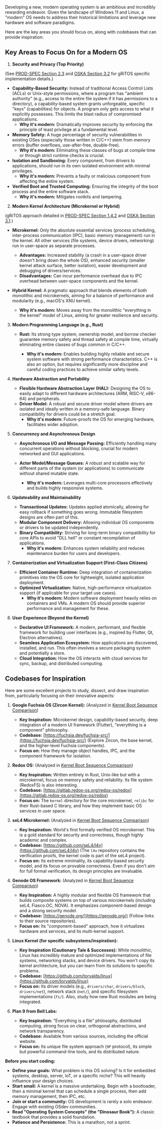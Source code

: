 Developing a new, modern operating system is an ambitious and incredibly rewarding endeavor. Given the landscape of Windows 11 and Linux, a "modern" OS needs to address their historical limitations and leverage new hardware and software paradigms.

Here are the key areas you should focus on, along with codebases that can provide inspiration:

## **Key Areas to Focus On for a Modern OS**

1. **Security and Privacy (Top Priority)**

(See [PROD-SPEC Section 2.3](../plan/gritos_product_specification.md#23-security-features) and [OSKA Section 3.2](../research/operating_system_kernel_analysis_for_gritos_architecture.md#32-technical-and-structural-design-principles) for gRiTOS specific implementation details.)

   * **Capability-Based Security:** Instead of traditional Access Control Lists (ACLs) or Unix-style permissions, where a program has "ambient authority" (e.g., access to the entire file system if it has permissions to a directory), a capability-based system grants unforgeable, specific "keys" (capabilities) for objects. A program only gets access to what it explicitly possesses. This limits the blast radius of compromised applications.  
     * **Why it's modern:** Dramatically improves security by enforcing the principle of least privilege at a fundamental level.  
   * **Memory Safety:** A huge percentage of security vulnerabilities in existing OSes (especially those written in C/C++) stem from memory errors (buffer overflows, use-after-free, double-free).  
     * **Why it's modern:** Eliminating these classes of bugs at compile time or through strict runtime checks is crucial.  
   * **Isolation and Sandboxing:** Every component, from drivers to applications, should run in its own isolated environment with minimal privileges.  
     * **Why it's modern:** Prevents a faulty or malicious component from affecting the entire system.  
   * **Verified Boot and Trusted Computing:** Ensuring the integrity of the boot process and the entire software stack.  
     * **Why it's modern:** Mitigates rootkits and tampering.  
2. **Modern Kernel Architecture (Microkernel or Hybrid)**

(gRiTOS approach detailed in [PROD-SPEC Section 1.4.2](../plan/gritos_product_specification.md#142-guiding-principles) and [OSKA Section 3.1](../research/operating_system_kernel_analysis_for_gritos_architecture.md#31-core-architectural-choice-microkernel-with-real-time-capabilities).)

   * **Microkernel:** Only the absolute essential services (process scheduling, inter-process communication (IPC), basic memory management) run in the kernel. All other services (file systems, device drivers, networking) run in user-space as separate processes.  
     * **Advantages:** Increased stability (a crash in a user-space driver doesn't bring down the whole OS), enhanced security (smaller kernel attack surface, better isolation), easier development and debugging of drivers/services.  
     * **Disadvantages:** Can incur performance overhead due to IPC overhead between user-space components and the kernel.  
   * **Hybrid Kernel:** A pragmatic approach that blends elements of both monolithic and microkernels, aiming for a balance of performance and modularity (e.g., macOS's XNU kernel).

     * **Why it's modern:** Moves away from the monolithic "everything in the kernel" model of Linux, aiming for greater resilience and security.  
3. **Modern Programming Language (e.g., Rust)**

   * **Rust:** Its strong type system, ownership model, and borrow checker guarantee memory safety and thread safety at compile time, virtually eliminating entire classes of bugs common in C/C++.

     * **Why it's modern:** Enables building highly reliable and secure system software with strong performance characteristics. C++ is also an option, but requires significantly more discipline and careful coding practices to achieve similar safety levels.  
4. **Hardware Abstraction and Portability**

   * **Flexible Hardware Abstraction Layer (HAL):** Designing the OS to easily adapt to different hardware architectures (ARM, RISC-V, x86-64) and peripherals.  
   * **Driver Model:** A robust and secure driver model where drivers are isolated and ideally written in a memory-safe language. Binary compatibility for drivers could be a stretch goal.  
     * **Why it's modern:** Future-proofs the OS for emerging hardware, facilitates wider adoption.  
5. **Concurrency and Asynchronous Design**

   * **Asynchronous I/O and Message Passing:** Efficiently handling many concurrent operations without blocking, crucial for modern networked and GUI applications.  
   * **Actor Model/Message Queues:** A robust and scalable way for different parts of the system (or applications) to communicate without shared mutable state.

     * **Why it's modern:** Leverages multi-core processors effectively and builds highly responsive systems.  
6. **Updateability and Maintainability**

   * **Transactional Updates:** Updates applied atomically, allowing for easy rollback if something goes wrong. Immutable filesystem designs are often part of this.  
   * **Modular Component Delivery:** Allowing individual OS components or drivers to be updated independently.  
   * **Binary Compatibility:** Striving for long-term binary compatibility for core APIs to avoid "DLL hell" or constant recompilation of applications.  
     * **Why it's modern:** Enhances system reliability and reduces maintenance burden for users and developers.  
7. **Containerization and Virtualization Support (First-Class Citizens)**

   * **Efficient Container Runtime:** Deep integration of containerization primitives into the OS core for lightweight, isolated application deployment.  
   * **Optimized Virtualization:** Native, high-performance virtualization support (if applicable for your target use cases).  
     * **Why it's modern:** Modern software deployment heavily relies on containers and VMs. A modern OS should provide superior performance and management for these.  
8. **User Experience (Beyond the Kernel)**

   * **Declarative UI Framework:** A modern, performant, and flexible framework for building user interfaces (e.g., inspired by Flutter, Qt, Electron alternatives).  
   * **Seamless Application Ecosystem:** How applications are discovered, installed, and run. This often involves a secure packaging system and potentially a store.  
   * **Cloud Integration:** How the OS interacts with cloud services for sync, backup, and distributed computing.

## **Codebases for Inspiration**

Here are some excellent projects to study, dissect, and draw inspiration from, particularly focusing on their innovative aspects:

1. **Google Fuchsia OS (Zircon Kernel):** (Analyzed in [Kernel Boot Sequence Comparison](./kernel_boot_sequence_comparison.md#iii-zircon-kernel))

   * **Key Inspiration:** Microkernel design, capability-based security, deep integration of a modern UI framework (Flutter), "everything is a component" philosophy.  
   * **Codebase:** [https://fuchsia.dev/fuchsia-src/](https://fuchsia.dev/fuchsia-src/) (Explore Zircon, the base kernel, and the higher-level Fuchsia components).  
   * **Focus on:** How they manage object handles, IPC, and the component framework for isolation.  
2. **Redox OS:** (Analyzed in [Kernel Boot Sequence Comparison](./kernel_boot_sequence_comparison.md#iv-redox-os))

   * **Key Inspiration:** Written entirely in Rust, Unix-like but with a microkernel, focus on memory safety and reliability. Its file system (RedoxFS) is also interesting.  
   * **Codebase:** [https://gitlab.redox-os.org/redox-os/redox](https://gitlab.redox-os.org/redox-os/redox)  
   * **Focus on:** The `kernel` directory for the core microkernel, `relibc` for their Rust-based C library, and how they implement basic OS services in user space.  
3. **seL4 Microkernel:** (Analyzed in [Kernel Boot Sequence Comparison](./kernel_boot_sequence_comparison.md#v-sel4-microkernel))

   * **Key Inspiration:** World's first formally verified OS microkernel. This is a gold standard for security and correctness, though highly academic and complex.  
   * **Codebase:** [https://github.com/seL4/l4v](https://github.com/seL4/l4v) (The `l4v` repository contains the verification proofs, the kernel code is part of the seL4 project).  
   * **Focus on:** Its extreme minimality, its capability-based security model, and its focus on provable correctness. Even if you don't aim for full formal verification, its design principles are invaluable.  
4. **Genode OS Framework:** (Analyzed in [Kernel Boot Sequence Comparison](./kernel_boot_sequence_comparison.md#vi-genode-os-framework))

   * **Key Inspiration:** A highly modular and flexible OS framework that builds composite systems on top of various microkernels (including seL4, Fiasco.OC, NOVA). It emphasizes component-based design and a strong security model.  
   * **Codebase:** [https://genode.org/](https://genode.org/) (Follow links to their source repositories).  
   * **Focus on:** Its "component-based" approach, how it virtualizes hardware and services, and its multi-kernel support.  
5. **Linux Kernel (for specific subsystems/inspiration):**

   * **Key Inspiration (Cautionary Tale & Successes):** While monolithic, Linux has incredibly mature and optimized implementations of file systems, networking stacks, and device drivers. You won't copy its kernel architecture, but you can learn from its solutions to specific problems.  
   * **Codebase:** [https://github.com/torvalds/linux](https://github.com/torvalds/linux)  
   * **Focus on:** Its driver models (e.g., `drivers/char`, `drivers/block`, `drivers/net`), network stack (`net/`), and specific filesystem implementations (`fs/`). Also, study how new Rust modules are being integrated.  
6. **Plan 9 from Bell Labs:**

   * **Key Inspiration:** "Everything is a file" philosophy, distributed computing, strong focus on clear, orthogonal abstractions, and network transparency.  
   * **Codebase:** Available from various sources, including the official website.  
   * **Focus on:** Its unique file system approach (`9P` protocol), its simple but powerful command-line tools, and its distributed nature.

**Before you start coding:**

* **Define your goals:** What problem is this OS solving? Is it for embedded systems, desktop, server, IoT, or a specific niche? This will heavily influence your design choices.  
* **Start small:** A kernel is a massive undertaking. Begin with a bootloader, then a minimal kernel that can schedule a single process, then add memory management, then IPC, etc.  
* **Join or start a community:** OS development is rarely a solo endeavor. Engage with existing OSdev communities.  
* **Read "Operating System Concepts" (the "Dinosaur Book"):** A classic textbook that provides a solid foundation.  
* **Patience and Persistence:** This is a marathon, not a sprint.

